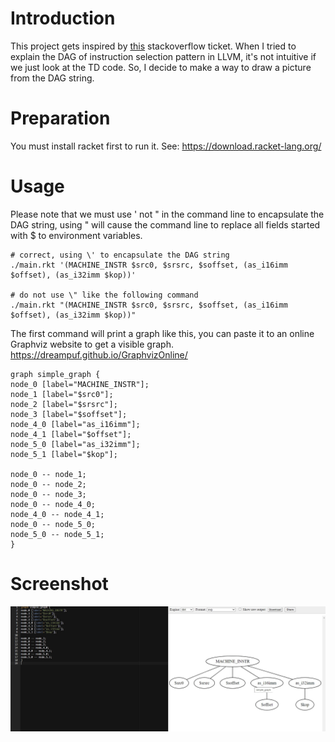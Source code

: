 # Introduction
This project gets inspired by [this](https://stackoverflow.com/questions/8877767/graphically-plotting-lisp-code) stackoverflow ticket. When I tried to explain the DAG of instruction selection pattern in LLVM, it's not intuitive if we just look at the TD code. So, I decide to make a way to draw a picture from the DAG string. 

# Preparation
You must install racket first to run it. See: https://download.racket-lang.org/

# Usage
Please note that we must use \' not \" in the command line to encapsulate the DAG string, using \" will cause the command line to replace all fields started with $ to environment variables.
```
# correct, using \' to encapsulate the DAG string
./main.rkt '(MACHINE_INSTR $src0, $srsrc, $soffset, (as_i16imm $offset), (as_i32imm $kop))'

# do not use \" like the following command
./main.rkt "(MACHINE_INSTR $src0, $srsrc, $soffset, (as_i16imm $offset), (as_i32imm $kop))"
```

The first command will print a graph like this, you can paste it to an online Graphviz website to get a visible graph. https://dreampuf.github.io/GraphvizOnline/ 
```
graph simple_graph {
node_0 [label="MACHINE_INSTR"];
node_1 [label="$src0"];
node_2 [label="$srsrc"];
node_3 [label="$soffset"];
node_4_0 [label="as_i16imm"];
node_4_1 [label="$offset"];
node_5_0 [label="as_i32imm"];
node_5_1 [label="$kop"];

node_0 -- node_1;
node_0 -- node_2;
node_0 -- node_3;
node_0 -- node_4_0;
node_4_0 -- node_4_1;
node_0 -- node_5_0;
node_5_0 -- node_5_1;
}
```

# Screenshot
![screenshot.jpg](./screenshot.jpg)
